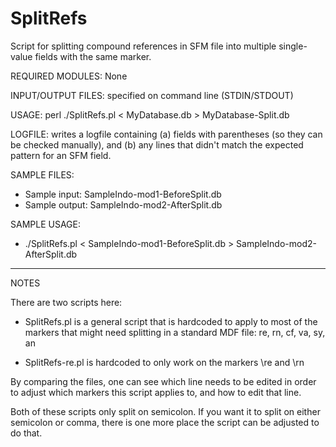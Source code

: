 # SplitRefs
Script for splitting compound references in SFM file into multiple single-value fields with the same marker.

REQUIRED MODULES: None

INPUT/OUTPUT FILES: specified on command line (STDIN/STDOUT)

USAGE:  perl ./SplitRefs.pl <  MyDatabase.db > MyDatabase-Split.db

LOGFILE: writes a logfile containing (a) fields with parentheses (so they can be checked 
manually), and (b) any lines that didn't match the expected pattern for an SFM field.

SAMPLE FILES:
  * Sample input:	SampleIndo-mod1-BeforeSplit.db
  * Sample output:	SampleIndo-mod2-AfterSplit.db

SAMPLE USAGE:
  * ./SplitRefs.pl < SampleIndo-mod1-BeforeSplit.db > SampleIndo-mod2-AfterSplit.db

----------
NOTES

There are two scripts here:

 * SplitRefs.pl  is a general script that is hardcoded to apply to most of the markers that might need splitting in a standard MDF file: re, rn, cf, va, sy, an

 * SplitRefs-re.pl  is hardcoded to only work on the markers \re and \rn

By comparing the files, one can see which line needs to be edited in order
to adjust which markers this script applies to, and how to edit that line.

Both of these scripts only split on semicolon.  If you want it to split on
either semicolon or comma, there is one more place the script can be adjusted
to do that.
